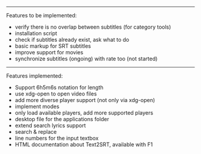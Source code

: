 ---------------------------
Features to be implemented:

* verify there is no overlap between subtitles (for category tools)
* installation script
* check if subtitles already exist, ask what to do
* basic markup for SRT subtitles
* improve support for movies
* synchronize subtitles (ongoing) with rate too (not started)

---------------------
Features implemented:
* Support 6h5m6s notation for length
* use xdg-open to open video files
* add more diverse player support (not only via xdg-open)
* implement modes
* only load available players, add more supported players
* desktop file for the applications folder
* extend search lyrics support
* search & replace
* line numbers for the input textbox
* HTML documentation about Text2SRT, available with F1